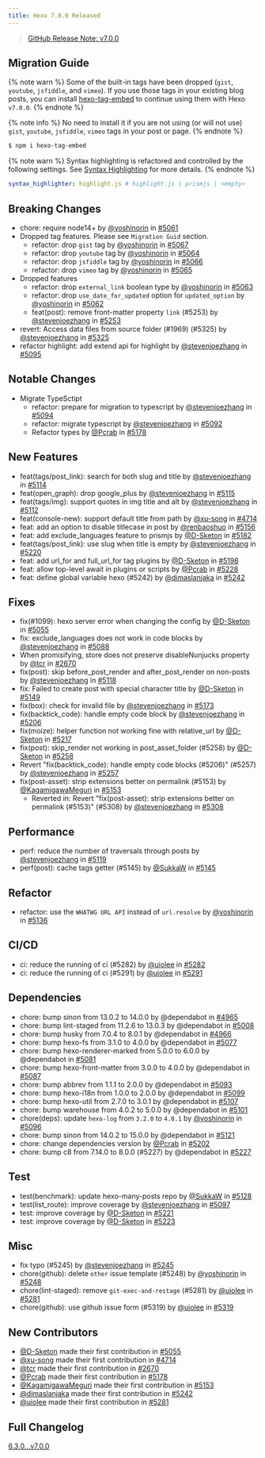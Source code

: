 ```yaml
---
title: Hexo 7.0.0 Released
---
```


> [GitHub Release Note: v7.0.0](https://github.com/hexojs/hexo/releases/tag/v7.0.0)

## Migration Guide

{% note warn %}
Some of the built-in tags have been dropped (`gist`, `youtube`, `jsfiddle`, and `vimeo`). If you use those tags in your existing blog posts, you can install [hexo-tag-embed](https://github.com/hexojs/hexo-tag-embed) to continue using them with Hexo `v7.0.0`.
{% endnote %}

{% note info %}
No need to install it if you are not using (or will not use) `gist`, `youtube`, `jsfiddle`, `vimeo` tags in your post or page.
{% endnote %}

```sh
$ npm i hexo-tag-embed
```

{% note warn %}
Syntax highlighting is refactored and controlled by the following settings. See [Syntax Highlighting](/docs/syntax-highlight#Configuration) for more details.
{% endnote %}

```yaml
syntax_highlighter: highlight.js # highlight.js | prismjs | <empty>
```

## Breaking Changes

* chore: require node14+ by [@yoshinorin] in [#5061](https://github.com/hexojs/hexo/pull/5061)
* Dropped tag features. Please see `Migration Guid` section.
    * refactor: drop `gist` tag by [@yoshinorin] in [#5067](https://github.com/hexojs/hexo/pull/5067)
    * refactor: drop `youtube` tag by [@yoshinorin] in [#5064](https://github.com/hexojs/hexo/pull/5064)
    * refactor: drop `jsfiddle` tag by [@yoshinorin] in [#5066](https://github.com/hexojs/hexo/pull/5066)
    * refactor: drop `vimeo` tag by [@yoshinorin] in [#5065](https://github.com/hexojs/hexo/pull/5065)
* Dropped features
    * refactor: drop `external_link` boolean type by [@yoshinorin] in [#5063](https://github.com/hexojs/hexo/pull/5063)
    * refactor: drop `use_date_for_updated` option for `updated_option` by [@yoshinorin] in [#5062](https://github.com/hexojs/hexo/pull/5062)
    * feat(post): remove front-matter property `link` (#5253) by [@stevenjoezhang] in [#5253](https://github.com/hexojs/hexo/pull/5253)
* revert: Access data files from source folder (#1969) (#5325) by [@stevenjoezhang] in [#5325](https://github.com/hexojs/hexo/pull/5325)
* refactor highlight: add extend api for highlight by [@stevenjoezhang] in [#5095](https://github.com/hexojs/hexo/pull/5095)

## Notable Changes

* Migrate TypeSctipt
    * refactor: prepare for migration to typescript by [@stevenjoezhang] in [#5094](https://github.com/hexojs/hexo/pull/5094)
    * refactor: migrate typescript by [@stevenjoezhang] in [#5092](https://github.com/hexojs/hexo/pull/5092)
    * Refactor types by [@Pcrab] in [#5178](https://github.com/hexojs/hexo/pull/5178)

## New Features

* feat(tags/post_link): search for both slug and title by [@stevenjoezhang] in [#5114](https://github.com/hexojs/hexo/pull/5114)
* feat(open_graph): drop google_plus by [@stevenjoezhang] in [#5115](https://github.com/hexojs/hexo/pull/5115)
* feat(tags/img): support quotes in img title and alt by [@stevenjoezhang] in [#5112](https://github.com/hexojs/hexo/pull/5112)
* feat(console-new): support default title from path by [@xu-song] in [#4714](https://github.com/hexojs/hexo/pull/4714)
* feat: add an option to disable titlecase in post by [@renbaoshuo] in [#5156](https://github.com/hexojs/hexo/pull/5156)
* feat: add exclude_languages feature to prismjs by [@D-Sketon] in [#5182](https://github.com/hexojs/hexo/pull/5182)
* feat(tags/post_link): use slug when title is empty by [@stevenjoezhang] in [#5220](https://github.com/hexojs/hexo/pull/5220)
* feat: add url_for and full_url_for tag plugins by [@D-Sketon] in [#5198](https://github.com/hexojs/hexo/pull/5198)
* feat: allow top-level await in plugins or scripts by [@Pcrab] in [#5228](https://github.com/hexojs/hexo/pull/5228)
* feat: define global variable hexo (#5242) by [@dimaslanjaka] in [#5242](https://github.com/hexojs/hexo/pull/5242)

## Fixes

* fix(#1099): hexo server error when changing the config by [@D-Sketon] in [#5055](https://github.com/hexojs/hexo/pull/5055)
* fix: exclude_languages does not work in code blocks by [@stevenjoezhang] in [#5088](https://github.com/hexojs/hexo/pull/5088)
* When promisifying, store does not preserve disableNunjucks property by [@tcr] in [#2670](https://github.com/hexojs/hexo/pull/2670)
* fix(post): skip before_post_render and after_post_render on non-posts by [@stevenjoezhang] in [#5118](https://github.com/hexojs/hexo/pull/5118)
* fix: Failed to create post with special character title by [@D-Sketon] in [#5149](https://github.com/hexojs/hexo/pull/5149)
* fix(box): check for invalid file by [@stevenjoezhang] in [#5173](https://github.com/hexojs/hexo/pull/5173)
* fix(backtick_code): handle empty code block by [@stevenjoezhang] in [#5206](https://github.com/hexojs/hexo/pull/5206)
* fix(moize): helper function not working fine with relative_url by [@D-Sketon] in [#5217](https://github.com/hexojs/hexo/pull/5217)
* fix(post): skip_render not working in post_asset_folder (#5258) by [@D-Sketon] in [#5258](https://github.com/hexojs/hexo/pull/5258)
* Revert "fix(backtick_code): handle empty code blocks (#5206)" (#5257) by [@stevenjoezhang] in [#5257](https://github.com/hexojs/hexo/pull/5257)
* fix(post-asset): strip extensions better on permalink (#5153) by [@KagamigawaMeguri] in [#5153](https://github.com/hexojs/hexo/pull/5153)
    * Reverted in: Revert "fix(post-asset): strip extensions better on permalink (#5153)" (#5308) by [@stevenjoezhang] in [#5308](https://github.com/hexojs/hexo/pull/5308)

## Performance

* perf: reduce the number of traversals through posts by [@stevenjoezhang] in [#5119](https://github.com/hexojs/hexo/pull/5119)
* perf(post): cache tags getter (#5145) by [@SukkaW] in [#5145](https://github.com/hexojs/hexo/pull/5145)

## Refactor

* refactor: use the `WHATWG URL API` instead of `url.resolve` by [@yoshinorin] in [#5136](https://github.com/hexojs/hexo/pull/5136)

## CI/CD

* ci: reduce the running of ci (#5282) by [@uiolee] in [#5282](https://github.com/hexojs/hexo/pull/5282)
* ci: reduce the running of ci (#5291) by [@uiolee] in [#5291](https://github.com/hexojs/hexo/pull/5291)

## Dependencies

* chore: bump sinon from 13.0.2 to 14.0.0 by @dependabot in [#4965](https://github.com/hexojs/hexo/pull/4965)
* chore: bump lint-staged from 11.2.6 to 13.0.3 by @dependabot in [#5008](https://github.com/hexojs/hexo/pull/5008)
* chore: bump husky from 7.0.4 to 8.0.1 by @dependabot in [#4966](https://github.com/hexojs/hexo/pull/4966)
* chore: bump hexo-fs from 3.1.0 to 4.0.0 by @dependabot in [#5077](https://github.com/hexojs/hexo/pull/5077)
* chore: bump hexo-renderer-marked from 5.0.0 to 6.0.0 by @dependabot in [#5081](https://github.com/hexojs/hexo/pull/5081)
* chore: bump hexo-front-matter from 3.0.0 to 4.0.0 by @dependabot in [#5087](https://github.com/hexojs/hexo/pull/5087)
* chore: bump abbrev from 1.1.1 to 2.0.0 by @dependabot in [#5093](https://github.com/hexojs/hexo/pull/5093)
* chore: bump hexo-i18n from 1.0.0 to 2.0.0 by @dependabot in [#5099](https://github.com/hexojs/hexo/pull/5099)
* chore: bump hexo-util from 2.7.0 to 3.0.1 by @dependabot in [#5107](https://github.com/hexojs/hexo/pull/5107)
* chore: bump warehouse from 4.0.2 to 5.0.0 by @dependabot in [#5101](https://github.com/hexojs/hexo/pull/5101)
* chore(deps): update `hexo-log` from `3.2.0` to `4.0.1` by [@yoshinorin] in [#5096](https://github.com/hexojs/hexo/pull/5096)
* chore: bump sinon from 14.0.2 to 15.0.0 by @dependabot in [#5121](https://github.com/hexojs/hexo/pull/5121)
* chore: change dependencies version by [@Pcrab] in [#5202](https://github.com/hexojs/hexo/pull/5202)
* chore: bump c8 from 7.14.0 to 8.0.0 (#5227) by @dependabot in [#5227](https://github.com/hexojs/hexo/pull/5227)

## Test

* test(benchmark): update hexo-many-posts repo by [@SukkaW] in [#5128](https://github.com/hexojs/hexo/pull/5128)
* test(list_route): improve coverage by [@stevenjoezhang] in [#5097](https://github.com/hexojs/hexo/pull/5097)
* test: improve coverage by [@D-Sketon] in [#5221](https://github.com/hexojs/hexo/pull/5221)
* test: improve coverage by [@D-Sketon] in [#5223](https://github.com/hexojs/hexo/pull/5223)

## Misc

* fix typo (#5245) by [@stevenjoezhang] in [#5245](https://github.com/hexojs/hexo/pull/5245)
* chore(github): delete `other` issue template (#5248) by [@yoshinorin] in [#5248](https://github.com/hexojs/hexo/pull/5248)
* chore(lint-staged): remove `git-exec-and-restage` (#5281) by [@uiolee] in [#5281](https://github.com/hexojs/hexo/pull/5281)
* chore(github): use github issue form (#5319) by [@uiolee] in [#5319](https://github.com/hexojs/hexo/pull/5319)

## New Contributors

* [@D-Sketon] made their first contribution in [#5055](https://github.com/hexojs/hexo/pull/5055)
* [@xu-song] made their first contribution in [#4714](https://github.com/hexojs/hexo/pull/4714)
* [@tcr] made their first contribution in [#2670](https://github.com/hexojs/hexo/pull/2670)
* [@Pcrab] made their first contribution in [#5178](https://github.com/hexojs/hexo/pull/5178)
* [@KagamigawaMeguri] made their first contribution in [#5153](https://github.com/hexojs/hexo/pull/5153)
* [@dimaslanjaka] made their first contribution in [#5242](https://github.com/hexojs/hexo/pull/5242)
* [@uiolee] made their first contribution in [#5281](https://github.com/hexojs/hexo/pull/5281)

## Full Changelog

[6.3.0...v7.0.0](https://github.com/hexojs/hexo/compare/6.3.0...v7.0.0)


[@stevenjoezhang]: https://github.com/stevenjoezhang
[@renbaoshuo]: https://github.com/renbaoshuo
[@xu-song]: https://github.com/xu-song
[@D-Sketon]: https://github.com/D-Sketon
[@tcr]: https://github.com/tcr
[@uiolee]: https://github.com/uiolee
[@KagamigawaMeguri]: https://github.com/KagamigawaMeguri
[@Pcrab]: https://github.com/Pcrab
[@dimaslanjaka]: https://github.com/dimaslanjaka
[@SukkaW]: https://github.com/SukkaW
[@yoshinorin]: https://github.com/yoshinorin